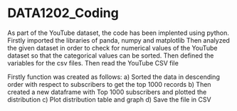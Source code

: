 # DATA1202_Coding
As part of the YouTube dataset, the code has been implented using python. 
Firstly imported the libraries of panda, numpy and matplotlib
Then analyzed the given dataset in order to check for numerical values of the YouTube dataset so that the categorical values can be sorted.
Then defined the variables for the csv files.
Then read the YouTube CSV file

Firstly  function was created as follows:
a) Sorted  the data in descending order with respect to subscribers to get the top 1000 records 
b) Then created a new dataframe with Top 1000 subscribers and plotted the distribution
c) Plot distribution table and graph
d) Save the file in CSV
